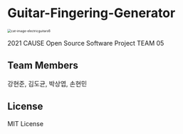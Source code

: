 # Guitar-Fingering-Generator

<img src="C:\Users\sonhy\OneDrive\바탕 화면\cat-image-electricguitars6.jpg" alt="cat-image-electricguitars6" style="zoom:50%;" />

2021 CAUSE Open Source Software Project TEAM 05



## Team Members

강현준, 김도균, 박상엽, 손현민



## License

MIT License